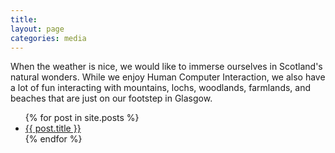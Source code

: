 ```yaml
---
title: 
layout: page
categories: media
---
```

When the weather is nice, we would like to immerse ourselves in Scotland's natural wonders. While we  enjoy Human Computer Interaction, we also have a lot of fun interacting with mountains, lochs, woodlands, farmlands, and beaches that are just on our footstep in Glasgow.

<ul>
  {% for post in site.posts %}
    <li>
      <a href="{{ post.url }}">{{ post.title }}</a>
    </li>
  {% endfor %}
</ul>
